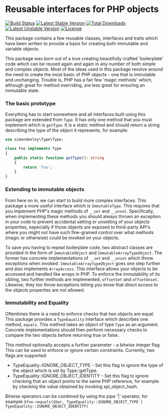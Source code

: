# Reusable interfaces for PHP objects

[![Build Status](https://travis-ci.org/simondeeley/type.svg?branch=master)](https://travis-ci.org/simondeeley/type) [![Latest Stable Version](https://poser.pugx.org/simondeeley/type/v/stable)](https://packagist.org/packages/simondeeley/type) [![Total Downloads](https://poser.pugx.org/simondeeley/type/downloads)](https://packagist.org/packages/simondeeley/type) [![Latest Unstable Version](https://poser.pugx.org/simondeeley/type/v/unstable)](https://packagist.org/packages/simondeeley/type) [![License](https://poser.pugx.org/simondeeley/type/license)](https://packagist.org/packages/simondeeley/type)

This package contains a few reusable classes, interfaces and traits which have been written to provide a basis for creating both immutable and variable objects.

This package was born out of a love creating beautifully crafted 'boilerplate' code which can be reused again and again in any number of both simple and complex objects. Most of the ideas used in this package revolve around the need to create the most basic of PHP objects - one that is immutable and unchanging. Trouble is, PHP has a fair few 'magic methods' which, although great for method overriding, are less great for ensuring an immutable state.

### The basic prototype
Everything has to start somewhere and all interfaces built using this package are extended from `Type`. It has only one method that you must implement which is `getType`. It is a static method and should return a string describing the type of the object it represents, for example:

```php
use simondeeley\Type\Type;

class Foo implements Type
{
    public static function getType(): string
    {
        return 'foo';
    }
}
```

### Extending to immutable objects
From here on in, we can start to build more complex interfaces. This package a more useful interface which is `ImmutableType`. This requires that you implement PHP's magic methods of `__set` and `__unset`. Specifically, when implementing these methods you should always thrown an exception in your code to prevent accidental setting or unsetting of your objects properties, especially if those objects are exposed to third-party API's where you might not have such fine-grained control over what methods (magic or otherwise) could be invoked on your objects.

To save you having to repeat boilerplate code, two abstract classes are provided in the form of `ImmutableObject` and `ImmutableArrayTypeObject`. The former has concrete implementations of `__set` and `__unset` which throw exceptions when invoked. `ImmutableArrayTypeObject` goes one step further and also implements `ArrayAccess`. This interface allows your objects to be accessed and handled like arrays in PHP. To enforce the immutability of its sibling, two further methods are implemented, `offsetSet` and `offsetUnset`. Likewise, they too throw exceptions letting you know that direct access to the objects properties are not allowed.

### Immutability and Equality
Oftentimes there is a need to enforce checks that two objects are equal. This package provides a `TypeEquality` interface which describes one method, `equals`. This method takes an object of type `Type` as an argument. Concrete implementations should then perform necessary checks to compare the two objects before returning true or false.

This method optionally accepts a further parameter - a bitwise integer flag. This can be used to enforce or ignore certain constraints. Currently, two flags are supported:

- TypeEquality::IGNORE_OBJECT_TYPE - Set this flag to ignore the type of the object which is set by Type::getType.
- TypeEquality::IGNORE_OBJECT_IDENTITY - Set this flag to ignore checking that an object points to the same PHP reference, for example by checking the value obtained by invoking spl_object_hash.

Bitwise operators can be combined by using the pipe '|' operator, for example `$foo->equals($bar, TypeEquality::IGNORE_OBJECT_TYPE | TypeEquality::IGNORE_OBJECT_IDENTITY)`
